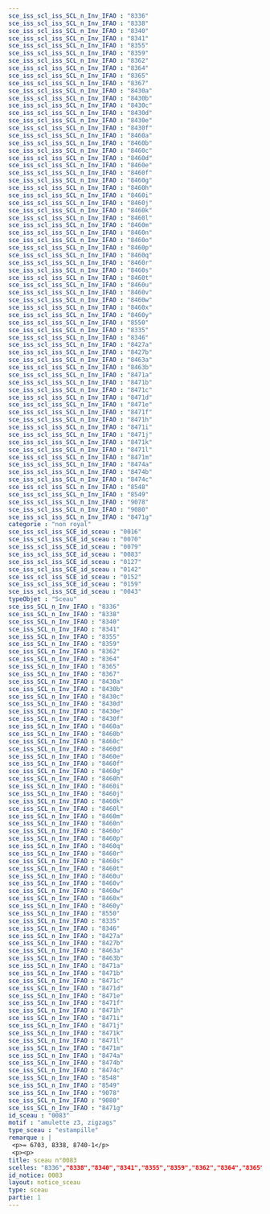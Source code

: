 ```yaml
---
sce_iss_scl_iss_SCL_n_Inv_IFAO : "8336"
sce_iss_scl_iss_SCL_n_Inv_IFAO : "8338"
sce_iss_scl_iss_SCL_n_Inv_IFAO : "8340"
sce_iss_scl_iss_SCL_n_Inv_IFAO : "8341"
sce_iss_scl_iss_SCL_n_Inv_IFAO : "8355"
sce_iss_scl_iss_SCL_n_Inv_IFAO : "8359"
sce_iss_scl_iss_SCL_n_Inv_IFAO : "8362"
sce_iss_scl_iss_SCL_n_Inv_IFAO : "8364"
sce_iss_scl_iss_SCL_n_Inv_IFAO : "8365"
sce_iss_scl_iss_SCL_n_Inv_IFAO : "8367"
sce_iss_scl_iss_SCL_n_Inv_IFAO : "8430a"
sce_iss_scl_iss_SCL_n_Inv_IFAO : "8430b"
sce_iss_scl_iss_SCL_n_Inv_IFAO : "8430c"
sce_iss_scl_iss_SCL_n_Inv_IFAO : "8430d"
sce_iss_scl_iss_SCL_n_Inv_IFAO : "8430e"
sce_iss_scl_iss_SCL_n_Inv_IFAO : "8430f"
sce_iss_scl_iss_SCL_n_Inv_IFAO : "8460a"
sce_iss_scl_iss_SCL_n_Inv_IFAO : "8460b"
sce_iss_scl_iss_SCL_n_Inv_IFAO : "8460c"
sce_iss_scl_iss_SCL_n_Inv_IFAO : "8460d"
sce_iss_scl_iss_SCL_n_Inv_IFAO : "8460e"
sce_iss_scl_iss_SCL_n_Inv_IFAO : "8460f"
sce_iss_scl_iss_SCL_n_Inv_IFAO : "8460g"
sce_iss_scl_iss_SCL_n_Inv_IFAO : "8460h"
sce_iss_scl_iss_SCL_n_Inv_IFAO : "8460i"
sce_iss_scl_iss_SCL_n_Inv_IFAO : "8460j"
sce_iss_scl_iss_SCL_n_Inv_IFAO : "8460k"
sce_iss_scl_iss_SCL_n_Inv_IFAO : "8460l"
sce_iss_scl_iss_SCL_n_Inv_IFAO : "8460m"
sce_iss_scl_iss_SCL_n_Inv_IFAO : "8460n"
sce_iss_scl_iss_SCL_n_Inv_IFAO : "8460o"
sce_iss_scl_iss_SCL_n_Inv_IFAO : "8460p"
sce_iss_scl_iss_SCL_n_Inv_IFAO : "8460q"
sce_iss_scl_iss_SCL_n_Inv_IFAO : "8460r"
sce_iss_scl_iss_SCL_n_Inv_IFAO : "8460s"
sce_iss_scl_iss_SCL_n_Inv_IFAO : "8460t"
sce_iss_scl_iss_SCL_n_Inv_IFAO : "8460u"
sce_iss_scl_iss_SCL_n_Inv_IFAO : "8460v"
sce_iss_scl_iss_SCL_n_Inv_IFAO : "8460w"
sce_iss_scl_iss_SCL_n_Inv_IFAO : "8460x"
sce_iss_scl_iss_SCL_n_Inv_IFAO : "8460y"
sce_iss_scl_iss_SCL_n_Inv_IFAO : "8550"
sce_iss_scl_iss_SCL_n_Inv_IFAO : "8335"
sce_iss_scl_iss_SCL_n_Inv_IFAO : "8346"
sce_iss_scl_iss_SCL_n_Inv_IFAO : "8427a"
sce_iss_scl_iss_SCL_n_Inv_IFAO : "8427b"
sce_iss_scl_iss_SCL_n_Inv_IFAO : "8463a"
sce_iss_scl_iss_SCL_n_Inv_IFAO : "8463b"
sce_iss_scl_iss_SCL_n_Inv_IFAO : "8471a"
sce_iss_scl_iss_SCL_n_Inv_IFAO : "8471b"
sce_iss_scl_iss_SCL_n_Inv_IFAO : "8471c"
sce_iss_scl_iss_SCL_n_Inv_IFAO : "8471d"
sce_iss_scl_iss_SCL_n_Inv_IFAO : "8471e"
sce_iss_scl_iss_SCL_n_Inv_IFAO : "8471f"
sce_iss_scl_iss_SCL_n_Inv_IFAO : "8471h"
sce_iss_scl_iss_SCL_n_Inv_IFAO : "8471i"
sce_iss_scl_iss_SCL_n_Inv_IFAO : "8471j"
sce_iss_scl_iss_SCL_n_Inv_IFAO : "8471k"
sce_iss_scl_iss_SCL_n_Inv_IFAO : "8471l"
sce_iss_scl_iss_SCL_n_Inv_IFAO : "8471m"
sce_iss_scl_iss_SCL_n_Inv_IFAO : "8474a"
sce_iss_scl_iss_SCL_n_Inv_IFAO : "8474b"
sce_iss_scl_iss_SCL_n_Inv_IFAO : "8474c"
sce_iss_scl_iss_SCL_n_Inv_IFAO : "8548"
sce_iss_scl_iss_SCL_n_Inv_IFAO : "8549"
sce_iss_scl_iss_SCL_n_Inv_IFAO : "9078"
sce_iss_scl_iss_SCL_n_Inv_IFAO : "9080"
sce_iss_scl_iss_SCL_n_Inv_IFAO : "8471g"
categorie : "non royal"
sce_iss_scl_iss_SCE_id_sceau : "0016"
sce_iss_scl_iss_SCE_id_sceau : "0070"
sce_iss_scl_iss_SCE_id_sceau : "0079"
sce_iss_scl_iss_SCE_id_sceau : "0083"
sce_iss_scl_iss_SCE_id_sceau : "0127"
sce_iss_scl_iss_SCE_id_sceau : "0142"
sce_iss_scl_iss_SCE_id_sceau : "0152"
sce_iss_scl_iss_SCE_id_sceau : "0159"
sce_iss_scl_iss_SCE_id_sceau : "0043"
typeObjet : "Sceau"
sce_iss_SCL_n_Inv_IFAO : "8336"
sce_iss_SCL_n_Inv_IFAO : "8338"
sce_iss_SCL_n_Inv_IFAO : "8340"
sce_iss_SCL_n_Inv_IFAO : "8341"
sce_iss_SCL_n_Inv_IFAO : "8355"
sce_iss_SCL_n_Inv_IFAO : "8359"
sce_iss_SCL_n_Inv_IFAO : "8362"
sce_iss_SCL_n_Inv_IFAO : "8364"
sce_iss_SCL_n_Inv_IFAO : "8365"
sce_iss_SCL_n_Inv_IFAO : "8367"
sce_iss_SCL_n_Inv_IFAO : "8430a"
sce_iss_SCL_n_Inv_IFAO : "8430b"
sce_iss_SCL_n_Inv_IFAO : "8430c"
sce_iss_SCL_n_Inv_IFAO : "8430d"
sce_iss_SCL_n_Inv_IFAO : "8430e"
sce_iss_SCL_n_Inv_IFAO : "8430f"
sce_iss_SCL_n_Inv_IFAO : "8460a"
sce_iss_SCL_n_Inv_IFAO : "8460b"
sce_iss_SCL_n_Inv_IFAO : "8460c"
sce_iss_SCL_n_Inv_IFAO : "8460d"
sce_iss_SCL_n_Inv_IFAO : "8460e"
sce_iss_SCL_n_Inv_IFAO : "8460f"
sce_iss_SCL_n_Inv_IFAO : "8460g"
sce_iss_SCL_n_Inv_IFAO : "8460h"
sce_iss_SCL_n_Inv_IFAO : "8460i"
sce_iss_SCL_n_Inv_IFAO : "8460j"
sce_iss_SCL_n_Inv_IFAO : "8460k"
sce_iss_SCL_n_Inv_IFAO : "8460l"
sce_iss_SCL_n_Inv_IFAO : "8460m"
sce_iss_SCL_n_Inv_IFAO : "8460n"
sce_iss_SCL_n_Inv_IFAO : "8460o"
sce_iss_SCL_n_Inv_IFAO : "8460p"
sce_iss_SCL_n_Inv_IFAO : "8460q"
sce_iss_SCL_n_Inv_IFAO : "8460r"
sce_iss_SCL_n_Inv_IFAO : "8460s"
sce_iss_SCL_n_Inv_IFAO : "8460t"
sce_iss_SCL_n_Inv_IFAO : "8460u"
sce_iss_SCL_n_Inv_IFAO : "8460v"
sce_iss_SCL_n_Inv_IFAO : "8460w"
sce_iss_SCL_n_Inv_IFAO : "8460x"
sce_iss_SCL_n_Inv_IFAO : "8460y"
sce_iss_SCL_n_Inv_IFAO : "8550"
sce_iss_SCL_n_Inv_IFAO : "8335"
sce_iss_SCL_n_Inv_IFAO : "8346"
sce_iss_SCL_n_Inv_IFAO : "8427a"
sce_iss_SCL_n_Inv_IFAO : "8427b"
sce_iss_SCL_n_Inv_IFAO : "8463a"
sce_iss_SCL_n_Inv_IFAO : "8463b"
sce_iss_SCL_n_Inv_IFAO : "8471a"
sce_iss_SCL_n_Inv_IFAO : "8471b"
sce_iss_SCL_n_Inv_IFAO : "8471c"
sce_iss_SCL_n_Inv_IFAO : "8471d"
sce_iss_SCL_n_Inv_IFAO : "8471e"
sce_iss_SCL_n_Inv_IFAO : "8471f"
sce_iss_SCL_n_Inv_IFAO : "8471h"
sce_iss_SCL_n_Inv_IFAO : "8471i"
sce_iss_SCL_n_Inv_IFAO : "8471j"
sce_iss_SCL_n_Inv_IFAO : "8471k"
sce_iss_SCL_n_Inv_IFAO : "8471l"
sce_iss_SCL_n_Inv_IFAO : "8471m"
sce_iss_SCL_n_Inv_IFAO : "8474a"
sce_iss_SCL_n_Inv_IFAO : "8474b"
sce_iss_SCL_n_Inv_IFAO : "8474c"
sce_iss_SCL_n_Inv_IFAO : "8548"
sce_iss_SCL_n_Inv_IFAO : "8549"
sce_iss_SCL_n_Inv_IFAO : "9078"
sce_iss_SCL_n_Inv_IFAO : "9080"
sce_iss_SCL_n_Inv_IFAO : "8471g"
id_sceau : "0083"
motif : "amulette z3, zigzags"
type_sceau : "estampille"
remarque : |
 <p>= 6703, 8338, 8740-1</p>
 <p><p>
title: sceau n°0083
scelles: "8336","8338","8340","8341","8355","8359","8362","8364","8365","8367","8430a","8430b","8430c","8430d","8430e","8430f","8460a","8460b","8460c","8460d","8460e","8460f","8460g","8460h","8460i","8460j","8460k","8460l","8460m","8460n","8460o","8460p","8460q","8460r","8460s","8460t","8460u","8460v","8460w","8460x","8460y","8550","8335","8346","8427a","8427b","8463a","8463b","8471a","8471b","8471c","8471d","8471e","8471f","8471h","8471i","8471j","8471k","8471l","8471m","8474a","8474b","8474c","8548","8549","9078","9080","8471g"
id_notice: 0083
layout: notice_sceau
type: sceau
partie: 1
---
```

